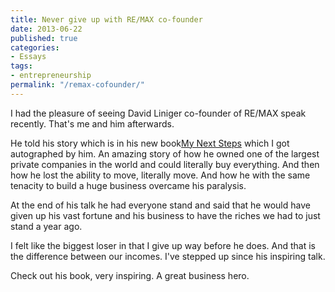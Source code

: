 ```yaml
---
title: Never give up with RE/MAX co-founder
date: 2013-06-22
published: true
categories:
- Essays
tags:
- entrepreneurship
permalink: "/remax-cofounder/"
---
```

I had the pleasure of seeing David Liniger co-founder of RE/MAX speak recently. That's me and him afterwards.

He told his story which is in his new book[My Next Steps](http://www.amazon.com/gp/product/B00BMUZ8ZY/ref=as_li_ss_tl?ie=UTF8&amp;camp=1789&amp;creative=390957&amp;creativeASIN=B00BMUZ8ZY&amp;linkCode=as2&amp;tag=sherrod-20)  which I got autographed by him. An amazing story of how he owned one of the largest private companies in the world and could literally buy everything. And then how he lost the ability to move, literally move. And how he with the same tenacity to build a huge business overcame his paralysis.

At the end of his talk he had everyone stand and said that he would have given up his vast fortune and his business to have the riches we had to just stand a year ago.

I felt like the biggest loser in that I give up way before he does. And that is the difference between our incomes. I've stepped up since his inspiring talk.

Check out his book, very inspiring. A great business hero.
